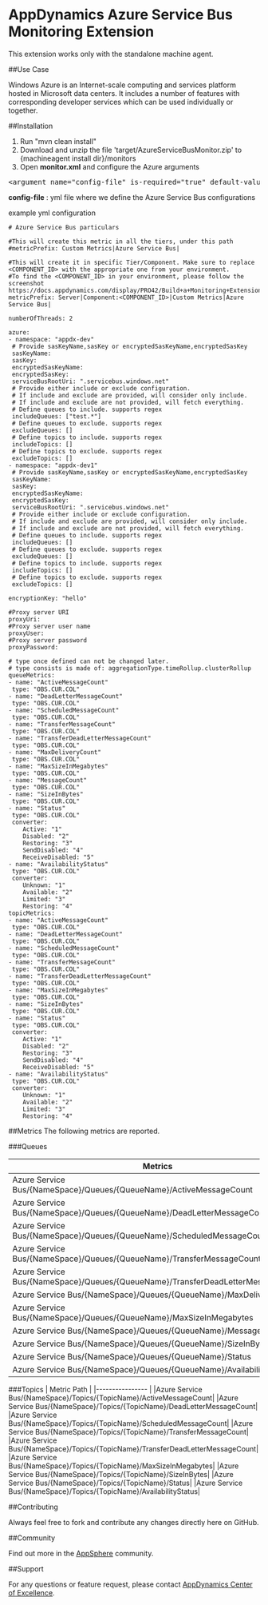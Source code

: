 # AppDynamics Azure Service Bus Monitoring Extension

This extension works only with the standalone machine agent.

##Use Case

Windows Azure is an Internet-scale computing and services platform hosted in Microsoft data centers. It includes a number of features with corresponding developer services which can be used individually or together.

##Installation

1. Run "mvn clean install"
2. Download and unzip the file 'target/AzureServiceBusMonitor.zip' to \{machineagent install dir\}/monitors
3. Open <b>monitor.xml</b> and configure the Azure arguments

<pre>
&lt;argument name="config-file" is-required="true" default-value="monitors/AzureServiceBusMonitor/config.yml" /&gt;
</pre>

<b>config-file</b> : yml file where we define the Azure Service Bus configurations<br/>

example yml configuration
   ```
   # Azure Service Bus particulars

#This will create this metric in all the tiers, under this path
#metricPrefix: Custom Metrics|Azure Service Bus|

#This will create it in specific Tier/Component. Make sure to replace <COMPONENT_ID> with the appropriate one from your environment.
#To find the <COMPONENT_ID> in your environment, please follow the screenshot https://docs.appdynamics.com/display/PRO42/Build+a+Monitoring+Extension+Using+Java
metricPrefix: Server|Component:<COMPONENT_ID>|Custom Metrics|Azure Service Bus|

numberOfThreads: 2

azure:
  - namespace: "appdx-dev"
    # Provide sasKeyName,sasKey or encryptedSasKeyName,encryptedSasKey
    sasKeyName:
    sasKey:
    encryptedSasKeyName:
    encryptedSasKey:
    serviceBusRootUri: ".servicebus.windows.net"
    # Provide either include or exclude configuration.
    # If include and exclude are provided, will consider only include.
    # If include and exclude are not provided, will fetch everything.
    # Define queues to include. supports regex
    includeQueues: ["test.*"]
    # Define queues to exclude. supports regex
    excludeQueues: []
    # Define topics to include. supports regex
    includeTopics: []
    # Define topics to exclude. supports regex
    excludeTopics: []
  - namespace: "appdx-dev1"
    # Provide sasKeyName,sasKey or encryptedSasKeyName,encryptedSasKey
    sasKeyName:
    sasKey:
    encryptedSasKeyName:
    encryptedSasKey:
    serviceBusRootUri: ".servicebus.windows.net"
    # Provide either include or exclude configuration.
    # If include and exclude are provided, will consider only include.
    # If include and exclude are not provided, will fetch everything.
    # Define queues to include. supports regex
    includeQueues: []
    # Define queues to exclude. supports regex
    excludeQueues: []
    # Define topics to include. supports regex
    includeTopics: []
    # Define topics to exclude. supports regex
    excludeTopics: []

encryptionKey: "hello"

#Proxy server URI
proxyUri:
#Proxy server user name
proxyUser:
#Proxy server password
proxyPassword:

# type once defined can not be changed later.
# type consists is made of: aggregationType.timeRollup.clusterRollup
queueMetrics:
  - name: "ActiveMessageCount"
    type: "OBS.CUR.COL"
  - name: "DeadLetterMessageCount"
    type: "OBS.CUR.COL"
  - name: "ScheduledMessageCount"
    type: "OBS.CUR.COL"
  - name: "TransferMessageCount"
    type: "OBS.CUR.COL"
  - name: "TransferDeadLetterMessageCount"
    type: "OBS.CUR.COL"
  - name: "MaxDeliveryCount"
    type: "OBS.CUR.COL"
  - name: "MaxSizeInMegabytes"
    type: "OBS.CUR.COL"
  - name: "MessageCount"
    type: "OBS.CUR.COL"
  - name: "SizeInBytes"
    type: "OBS.CUR.COL"
  - name: "Status"
    type: "OBS.CUR.COL"
    converter:
       Active: "1"
       Disabled: "2"
       Restoring: "3"
       SendDisabled: "4"
       ReceiveDisabled: "5"
  - name: "AvailabilityStatus"
    type: "OBS.CUR.COL"
    converter:
       Unknown: "1"
       Available: "2"
       Limited: "3"
       Restoring: "4"
topicMetrics:
  - name: "ActiveMessageCount"
    type: "OBS.CUR.COL"
  - name: "DeadLetterMessageCount"
    type: "OBS.CUR.COL"
  - name: "ScheduledMessageCount"
    type: "OBS.CUR.COL"
  - name: "TransferMessageCount"
    type: "OBS.CUR.COL"
  - name: "TransferDeadLetterMessageCount"
    type: "OBS.CUR.COL"
  - name: "MaxSizeInMegabytes"
    type: "OBS.CUR.COL"
  - name: "SizeInBytes"
    type: "OBS.CUR.COL"
  - name: "Status"
    type: "OBS.CUR.COL"
    converter:
       Active: "1"
       Disabled: "2"
       Restoring: "3"
       SendDisabled: "4"
       ReceiveDisabled: "5"
  - name: "AvailabilityStatus"
    type: "OBS.CUR.COL"
    converter:
       Unknown: "1"
       Available: "2"
       Limited: "3"
       Restoring: "4"
   
   ```


##Metrics
The following metrics are reported.

###Queues

| Metrics|
|---------------- |
|Azure Service Bus/{NameSpace}/Queues/{QueueName}/ActiveMessageCount|
|Azure Service Bus/{NameSpace}/Queues/{QueueName}/DeadLetterMessageCount|
|Azure Service Bus/{NameSpace}/Queues/{QueueName}/ScheduledMessageCount|
|Azure Service Bus/{NameSpace}/Queues/{QueueName}/TransferMessageCount|
|Azure Service Bus/{NameSpace}/Queues/{QueueName}/TransferDeadLetterMessageCount|
|Azure Service Bus/{NameSpace}/Queues/{QueueName}/MaxDeliveryCount|
|Azure Service Bus/{NameSpace}/Queues/{QueueName}/MaxSizeInMegabytes|
|Azure Service Bus/{NameSpace}/Queues/{QueueName}/MessageCount|
|Azure Service Bus/{NameSpace}/Queues/{QueueName}/SizeInBytes|
|Azure Service Bus/{NameSpace}/Queues/{QueueName}/Status|
|Azure Service Bus/{NameSpace}/Queues/{QueueName}/AvailabilityStatus|

###Topics
| Metric Path  |
|---------------- |
|Azure Service Bus/{NameSpace}/Topics/{TopicName}/ActiveMessageCount|
|Azure Service Bus/{NameSpace}/Topics/{TopicName}/DeadLetterMessageCount|
|Azure Service Bus/{NameSpace}/Topics/{TopicName}/ScheduledMessageCount|
|Azure Service Bus/{NameSpace}/Topics/{TopicName}/TransferMessageCount|
|Azure Service Bus/{NameSpace}/Topics/{TopicName}/TransferDeadLetterMessageCount|
|Azure Service Bus/{NameSpace}/Topics/{TopicName}/MaxSizeInMegabytes|
|Azure Service Bus/{NameSpace}/Topics/{TopicName}/SizeInBytes|
|Azure Service Bus/{NameSpace}/Topics/{TopicName}/Status|
|Azure Service Bus/{NameSpace}/Topics/{TopicName}/AvailabilityStatus|

##Contributing

Always feel free to fork and contribute any changes directly here on GitHub.

##Community

Find out more in the [AppSphere](https://www.appdynamics.com/community/exchange/extension/windows-azure-servicebus-monitoring-extension/) community.

##Support

For any questions or feature request, please contact [AppDynamics Center of Excellence](mailto:help@appdynamics.com).
